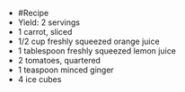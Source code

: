   * #Recipe
  * Yield: 2 servings
  * 1 carrot, sliced
  * 1/2 cup freshly squeezed orange juice
  * 1 tablespoon freshly squeezed lemon juice
  * 2 tomatoes, quartered
  * 1 teaspoon minced ginger
  * 4 ice cubes